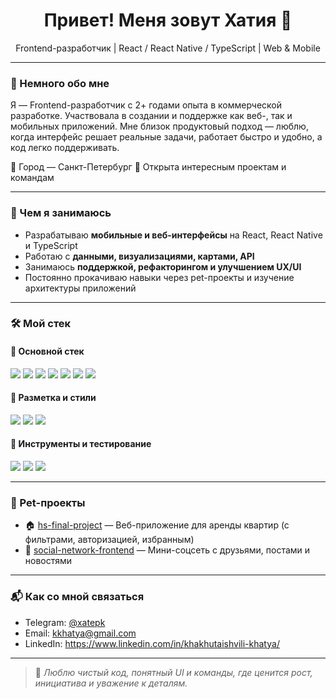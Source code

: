 <h1 align="center">Привет! Меня зовут Хатия 👋</h1>
<p align="center">Frontend-разработчик | React / React Native / TypeScript | Web & Mobile</p>

---

### 🧠 Немного обо мне

Я — Frontend-разработчик с 2+ годами опыта в коммерческой разработке. Участвовала в создании и поддержке как веб-, так и мобильных приложений. Мне близок продуктовый подход — люблю, когда интерфейс решает реальные задачи, работает быстро и удобно, а код легко поддерживать.

📍 Город — Санкт-Петербург 
🎯 Открыта интересным проектам и командам  

---

### 💼 Чем я занимаюсь

- Разрабатываю **мобильные и веб-интерфейсы** на React, React Native и TypeScript  
- Работаю с **данными, визуализациями, картами, API**  
- Занимаюсь **поддержкой, рефакторингом и улучшением UX/UI**  
- Постоянно прокачиваю навыки через pet-проекты и изучение архитектуры приложений  

---

### 🛠 Мой стек

#### 🔹 **Основной стек**

<p align="left">
  <img src="https://img.shields.io/badge/React-20232A?style=for-the-badge&logo=react&logoColor=61DAFB" />
  <img src="https://img.shields.io/badge/React_Native-20232A?style=for-the-badge&logo=react&logoColor=61DAFB" />
  <img src="https://img.shields.io/badge/TypeScript-3178C6?style=for-the-badge&logo=typescript&logoColor=fff" />
  <img src="https://img.shields.io/badge/JavaScript-F7DF1E?style=for-the-badge&logo=javascript&logoColor=000" />
  <img src="https://img.shields.io/badge/Redux-764ABC?style=for-the-badge&logo=redux&logoColor=fff" />
  <img src="https://img.shields.io/badge/RTK_Query-764ABC?style=for-the-badge&logo=redux&logoColor=white" />
  <img src="https://img.shields.io/badge/Vue-4FC08D?style=for-the-badge&logo=vue.js&logoColor=fff" />
</p>

#### 🔹 **Разметка и стили**

<p align="left">
  <img src="https://img.shields.io/badge/HTML5-E34F26?style=for-the-badge&logo=html5&logoColor=fff" />
  <img src="https://img.shields.io/badge/CSS3-1572B6?style=for-the-badge&logo=css3&logoColor=fff" />
  <img src="https://img.shields.io/badge/SCSS-CC6699?style=for-the-badge&logo=sass&logoColor=fff" />
</p>

#### 🔹 **Инструменты и тестирование**

<p align="left">
  <img src="https://img.shields.io/badge/Git-F05032?style=for-the-badge&logo=git&logoColor=fff" />
  <img src="https://img.shields.io/badge/Postman-FF6C37?style=for-the-badge&logo=postman&logoColor=fff" />
  <img src="https://img.shields.io/badge/Jest-C21325?style=for-the-badge&logo=jest&logoColor=fff" />
</p>

---

### 🧪 Pet-проекты

- 🏠 [hs-final-project](https://github.com/xatepk/hs-final-project) — Веб-приложение для аренды квартир (с фильтрами, авторизацией, избранным)  
- 👥 [social-network-frontend](https://github.com/xatepk/social-network-frontend) — Мини-соцсеть с друзьями, постами и новостями

---

### 📬 Как со мной связаться

- Telegram: [@xatepk](https://t.me/xatepk)  
- Email: kkhatya@gmail.com  
- LinkedIn: https://www.linkedin.com/in/khakhutaishvili-khatya/

---

> 💬 *Люблю чистый код, понятный UI и команды, где ценится рост, инициатива и уважение к деталям.*


